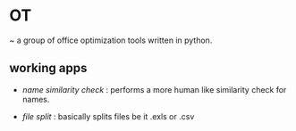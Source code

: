 # OT
~ a group of office optimization tools written in python.

## working apps
- *name similarity check* :
performs a more human like similarity check for names.

- *file split* : basically splits files be it .exls or .csv
